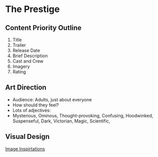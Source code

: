 # The Prestige

## Content Priority Outline

1. Title
2. Trailer
3. Release Date
4. Brief Description
5. Cast and Crew
6. Imagery
7. Rating

## Art Direction

* Audience:
Adults, just about everyone
* How should they feel?
* Lots of adjectives: 
* Mysterious, Ominous, Thought-provoking, Confusing, Hoodwinked, Suspenseful, Dark, Victorian, Magic, Scientific, 

## Visual Design 

[Image Inspirtations](https://github-render.s3.amazonaws.com/prod/960c2e8e94c5e752cef321eefd4bc109-render.png?AWSAccessKeyId=AKIAJILR36AMCOMBK3MQ&Signature=oPV/nXYCTtESDxmA3O%2BL4Wta4WU%3D&Expires=1509048011)